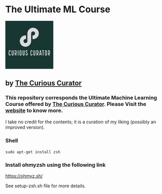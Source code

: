 # The Ultimate ML Course 
<img src="images/TCC-logos.jpeg" width="150"/> 

## by [The Curious Curator](https://thecuriouscurator.in/course/ultimate-machine-learning-course/)

### This repository corresponds the Ultimate Machine Learning Course offered by [The Curious Curator](https://thecuriouscurator.in/course/ultimate-machine-learning-course/). Please Visit the [website](https://thecuriouscurator.in/course/ultimate-machine-learning-course/) to know more. 

I take no credit for the contents; it is a curation of my liking (possibly an improved version). 

### Shell

`sudo apt-get install zsh`

### Install ohmyzsh using the following link

https://ohmyz.sh/

See setup-zsh.sh file for more details.
